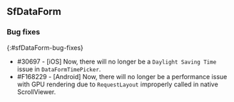 ## SfDataForm

### Bug fixes
{:#sfDataForm-bug-fixes}

* \#30697 - [iOS] Now, there will no longer be a `Daylight Saving Time` issue in `DataFormTimePicker`.
* \#F168229 - [Android] Now, there will no longer be a performance issue with GPU rendering due to `RequestLayout` improperly called in native ScrollViewer.
